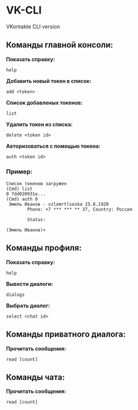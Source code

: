 # VK-CLI
VKontakte CLI version

## Команды главной консоли:
**Показать справку:**

`help`

**Добавить новый токен в список:**

`add <token>`

**Список добавленых токенов:**

`list`

**Удалить токен из списка:**

`delete <token id>`

**Авторизоваться с помощью токена:**

`auth <token id>`

### Пример:
```
Список токенов загружен
(Cmd) list
0 7dd020931e...
(Cmd) auth 0
 Эмиль Иванов - vzlomrtlsoska 25.8.1920
        Phone: +7 *** *** ** 37, Country: Россия
        
        Status:  
        
(Эмиль Иванов)>
```
 

 ## Команды профиля:
 
 **Показать справку:**
 
 `help`
 
 **Вывести диалоги:**
 
 `dialogs`
 
 **Выбрать диалог:**
 
 `select <chat id>`


 ## Команды приватного диалога:
 
 **Прочитать сообщения:**
 
 `read [count]`


 ## Команды чата:

 **Прочитать сообщения:**

 `read [count]`
